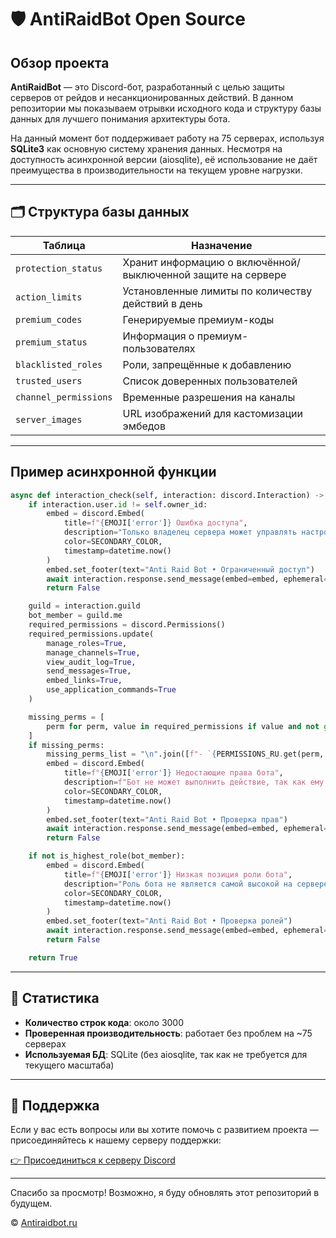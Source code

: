 # 🛡️ AntiRaidBot Open Source

## Обзор проекта

**AntiRaidBot** — это Discord-бот, разработанный с целью защиты серверов от рейдов и несанкционированных действий. В данном репозитории мы показываем отрывки исходного кода и структуру базы данных для лучшего понимания архитектуры бота.

На данный момент бот поддерживает работу на 75 серверах, используя **SQLite3** как основную систему хранения данных. Несмотря на доступность асинхронной версии (aiosqlite), её использование не даёт преимущества в производительности на текущем уровне нагрузки.

---

## 🗂 Структура базы данных

| Таблица | Назначение |
|--------|------------|
| `protection_status` | Хранит информацию о включённой/выключенной защите на сервере |
| `action_limits` | Установленные лимиты по количеству действий в день |
| `premium_codes` | Генерируемые премиум-коды |
| `premium_status` | Информация о премиум-пользователях |
| `blacklisted_roles` | Роли, запрещённые к добавлению |
| `trusted_users` | Список доверенных пользователей |
| `channel_permissions` | Временные разрешения на каналы |
| `server_images` | URL изображений для кастомизации эмбедов |

---

## Пример асинхронной функции

```python
async def interaction_check(self, interaction: discord.Interaction) -> bool:
    if interaction.user.id != self.owner_id:
        embed = discord.Embed(
            title=f"{EMOJI['error']} Ошибка доступа",
            description="Только владелец сервера может управлять настройками!",
            color=SECONDARY_COLOR,
            timestamp=datetime.now()
        )
        embed.set_footer(text="Anti Raid Bot • Ограниченный доступ")
        await interaction.response.send_message(embed=embed, ephemeral=True)
        return False

    guild = interaction.guild
    bot_member = guild.me
    required_permissions = discord.Permissions()
    required_permissions.update(
        manage_roles=True,
        manage_channels=True,
        view_audit_log=True,
        send_messages=True,
        embed_links=True,
        use_application_commands=True
    )

    missing_perms = [
        perm for perm, value in required_permissions if value and not getattr(bot_member.guild_permissions, perm)
    ]
    if missing_perms:
        missing_perms_list = "\n".join([f"- `{PERMISSIONS_RU.get(perm, perm)}`" for perm in missing_perms])
        embed = discord.Embed(
            title=f"{EMOJI['error']} Недостающие права бота",
            description=f"Бот не может выполнить действие, так как ему не хватает следующих прав:\n{missing_perms_list}",
            color=SECONDARY_COLOR,
            timestamp=datetime.now()
        )
        embed.set_footer(text="Anti Raid Bot • Проверка прав")
        await interaction.response.send_message(embed=embed, ephemeral=True)
        return False

    if not is_highest_role(bot_member):
        embed = discord.Embed(
            title=f"{EMOJI['error']} Низкая позиция роли бота",
            description="Роль бота не является самой высокой на сервере. Это ограничивает его способность управлять сервером.",
            color=SECONDARY_COLOR,
            timestamp=datetime.now()
        )
        embed.set_footer(text="Anti Raid Bot • Проверка ролей")
        await interaction.response.send_message(embed=embed, ephemeral=True)
        return False

    return True
```

---

## 📝 Статистика

- **Количество строк кода**: около 3000
- **Проверенная производительность**: работает без проблем на ~75 серверах
- **Используемая БД**: SQLite (без aiosqlite, так как не требуется для текущего масштаба)

---

## 🙌 Поддержка

Если у вас есть вопросы или вы хотите помочь с развитием проекта — присоединяйтесь к нашему серверу поддержки:

[👉 Присоединиться к серверу Discord](https://discord.gg/Qb39HPcpGM)

---

Спасибо за просмотр! Возможно, я буду обновлять этот репозиторий в будущем.

© [Antiraidbot.ru](https://antiraidbot.ru)

